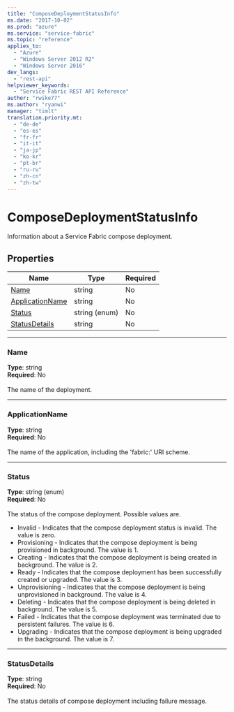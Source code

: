 ```yaml
---
title: "ComposeDeploymentStatusInfo"
ms.date: "2017-10-02"
ms.prod: "azure"
ms.service: "service-fabric"
ms.topic: "reference"
applies_to: 
  - "Azure"
  - "Windows Server 2012 R2"
  - "Windows Server 2016"
dev_langs: 
  - "rest-api"
helpviewer_keywords: 
  - "Service Fabric REST API Reference"
author: "rwike77"
ms.author: "ryanwi"
manager: "timlt"
translation.priority.mt: 
  - "de-de"
  - "es-es"
  - "fr-fr"
  - "it-it"
  - "ja-jp"
  - "ko-kr"
  - "pt-br"
  - "ru-ru"
  - "zh-cn"
  - "zh-tw"
---
```

# ComposeDeploymentStatusInfo

Information about a Service Fabric compose deployment.

## Properties

| Name | Type | Required |
| --- | --- | --- |
| [Name](#name) | string | No |
| [ApplicationName](#applicationname) | string | No |
| [Status](#status) | string (enum) | No |
| [StatusDetails](#statusdetails) | string | No |

____
### Name
__Type__: string <br/>
__Required__: No<br/>
<br/>
The name of the deployment.

____
### ApplicationName
__Type__: string <br/>
__Required__: No<br/>
<br/>
The name of the application, including the 'fabric:' URI scheme.

____
### Status
__Type__: string (enum) <br/>
__Required__: No<br/>
<br/>
The status of the compose deployment. Possible values are.

- Invalid - Indicates that the compose deployment status is invalid. The value is zero.
- Provisioning - Indicates that the compose deployment is being provisioned in background. The value is 1.
- Creating - Indicates that the compose deployment is being created in background. The value is 2.
- Ready - Indicates that the compose deployment has been successfully created or upgraded. The value is 3.
- Unprovisioning - Indicates that the compose deployment is being unprovisioned in background. The value is 4.
- Deleting - Indicates that the compose deployment is being deleted in background. The value is 5.
- Failed - Indicates that the compose deployment was terminated due to persistent failures. The value is 6.
- Upgrading - Indicates that the compose deployment is being upgraded in the background. The value is 7.


____
### StatusDetails
__Type__: string <br/>
__Required__: No<br/>
<br/>
The status details of compose deployment including failure message.
